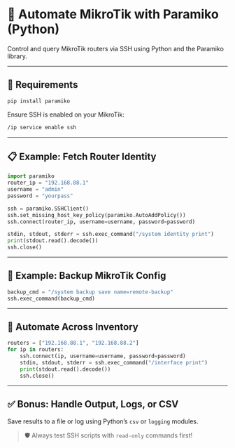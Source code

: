 # 🤖 Automate MikroTik with Paramiko (Python)

Control and query MikroTik routers via SSH using Python and the Paramiko library.

---

## 🔧 Requirements
```bash
pip install paramiko
```
Ensure SSH is enabled on your MikroTik:
```bash
/ip service enable ssh
```

---

## 📋 Example: Fetch Router Identity
```python
import paramiko
router_ip = "192.168.88.1"
username = "admin"
password = "yourpass"

ssh = paramiko.SSHClient()
ssh.set_missing_host_key_policy(paramiko.AutoAddPolicy())
ssh.connect(router_ip, username=username, password=password)

stdin, stdout, stderr = ssh.exec_command("/system identity print")
print(stdout.read().decode())
ssh.close()
```

---

## 💾 Example: Backup MikroTik Config
```python
backup_cmd = "/system backup save name=remote-backup"
ssh.exec_command(backup_cmd)
```

---

## 🔁 Automate Across Inventory
```python
routers = ["192.168.88.1", "192.168.88.2"]
for ip in routers:
    ssh.connect(ip, username=username, password=password)
    stdin, stdout, stderr = ssh.exec_command("/interface print")
    print(stdout.read().decode())
    ssh.close()
```

---

## ✅ Bonus: Handle Output, Logs, or CSV
Save results to a file or log using Python’s `csv` or `logging` modules.

> 🛡️ Always test SSH scripts with `read-only` commands first!
